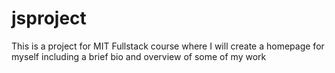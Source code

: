 # jsproject
This is a project for MIT Fullstack course where I will create a homepage for myself including a brief bio and overview of some of my work
